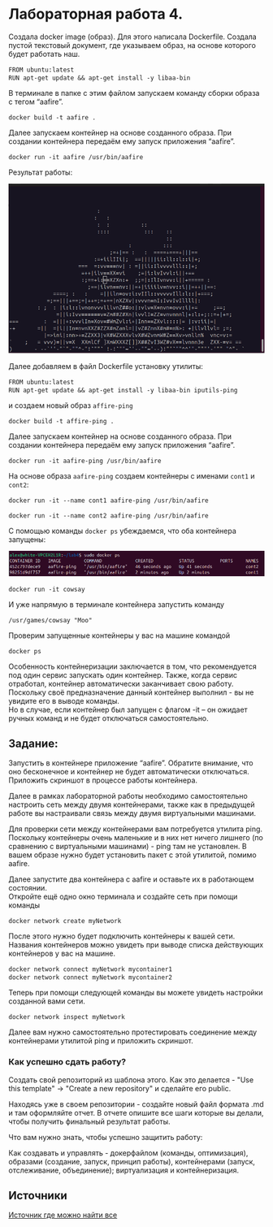 
# Лабораторная работа 4.

Создала docker image (образ). Для этого написала Dockerfile. Создала пустой текстовый документ, где указываем образ, на основе которого будет работать наш. 
```
FROM ubuntu:latest
RUN apt-get update && apt-get install -y libaa-bin
```
В терминале в папке с этим файлом запускаем команду сборки образа с тегом “aafire”.
```
docker build -t aafire .
```
Далее запускаем контейнер на основе созданного образа. При создании контейнера передаём ему запуск приложения “aafire”.
```
docker run -it aafire /usr/bin/aafire
```
Результат работы:

<p align="center">
 <img width="600px" src="in process.png" alt="qr"/>
</p>

Далее добавляем в файл Dockerfile установку утилиты:
```
FROM ubuntu:latest
RUN apt-get update && apt-get install -y libaa-bin iputils-ping
```
и создаем новый образ `affire-ping`
```
docker build -t affire-ping .
```
Далее запускаем контейнер на основе созданного образа. При создании контейнера передаём ему запуск приложения “aafire”.
```
docker run -it aafire-ping /usr/bin/aafire
```
На основе образа `aafire-ping` создаем контейнеры с именами `cont1` и `cont2`:
```
docker run -it --name cont1 aafire-ping /usr/bin/aafire
```
```
docker run -it --name cont2 aafire-ping /usr/bin/aafire
```
С помощью команды `docker ps` убеждаемся, что оба контейнера запущены:
<p align="center">
 <img width="600px" src="conts in p.png" alt="qr"/>
</p>

```
docker run -it cowsay
```
И уже напрямую в терминале контейнера запустить команду
```
/usr/games/cowsay "Moo"
```
Проверим запущенные контейнеры у вас на машине командой
```
docker ps
```
Особенность контейнеризации заключается в том, что рекомендуется под один сервис запускать один контейнер. Также, когда сервис отработал, контейнер автоматически заканчивает свою работу. Поскольку своё предназначение данный контейнер выполнил - вы не увидите его в выводе команды.  
Но в случае, если контейнер был запущен с флагом -it – он ожидает ручных команд и не будет отключаться самостоятельно.  

## Задание:  
Запустить в контейнере приложение “aafire”. Обратите внимание, что оно бесконечное и контейнер не будет автоматически отключаться.  
Приложить скриншот в процессе работы контейнера.  

Далее в рамках лабораторной работы необходимо самостоятельно настроить сеть между двумя контейнерами, также как в предыдущей работе вы настраивали связь между двумя виртуальными машинами.  

Для проверки сети между контейнерами вам потребуется утилита ping. Поскольку контейнеры очень маленькие и в них нет ничего лишнего (по сравнению с виртуальными машинами) - ping там не установлен. В вашем образе нужно будет установить пакет с этой утилитой, помимо aafire.  

Далее запустите два контейнера с aafire и оставьте их в работающем состоянии.  
Откройте ещё одно окно терминала и создайте сеть при помощи команды 
```
docker network create myNetwork
```
После этого нужно будет подключить контейнеры к вашей сети. Названия контейнеров можно увидеть при выводе списка действующих контейнеров у вас на машине.
```
docker network connect myNetwork mycontainer1
docker network connect myNetwork mycontainer2
```
Теперь при помощи следующей команды вы можете увидеть настройки созданной вами сети.
```
docker network inspect myNetwork
```
Далее вам нужно самостоятельно протестировать соединение между контейнерами утилитой ping и приложить скриншот.

### Как успешно сдать работу?

Создать свой репозиторий из шаблона этого. Как это делается - "Use this template" -> "Create a new repository" и сделайте его public. 

Находясь уже в своем репозитории - создайте новый файл формата .md и там оформляйте отчет. В отчете опишите все шаги которые вы делали, чтобы получить финальный результат работы.

Что вам нужно знать, чтобы успешно защитить работу:

Как создавать и управлять - докерфайлом (команды, оптимизация), образами (создание, запуск, принцип работы), контейнерами (запуск, отслеживание, объединение); виртуализация и контейнеризация. 

## Источники

[Источник где можно найти все](https://google.com)

